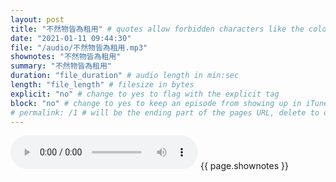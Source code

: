 ```yaml
---
layout: post
title: "不然物皆為租用" # quotes allow forbidden characters like the colon
date: "2021-01-11 09:44:30"
file: "/audio/不然物皆為租用.mp3"
shownotes: "不然物皆為租用"
summary: "不然物皆為租用"
duration: "file_duration" # audio length in min:sec
length: "file_length" # filesize in bytes
explicit: "no" # change to yes to flag with the explicit tag
block: "no" # change to yes to keep an episode from showing up in iTunes
# permalink: /1 # will be the ending part of the pages URL, delete to default to the title
---
```


<audio controls>
<source src="{{site.url}}{{site.baseurl}}{{ page.file }}" type="audio/x-mp3">
Your browser does not support the audio element.
</audio>
{{ page.shownotes }}
